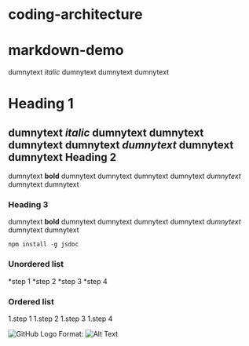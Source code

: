 # coding-architecture

# markdown-demo

dumnytext *italic* dumnytext dumnytext dumnytext 

Heading 1
===========
dumnytext *italic* dumnytext dumnytext dumnytext dumnytext _dumnytext_ dumnytext dumnytext
Heading 2
--------
dumnytext **bold** dumnytext dumnytext dumnytext dumnytext _dumnytext_ dumnytext dumnytext


### Heading 3
dumnytext **bold** dumnytext dumnytext dumnytext dumnytext _dumnytext_ dumnytext dumnytext

```
npm install -g jsdoc
```

### Unordered list 
*step 1
*step 2
*step 3
*step 4

### Ordered list 
1.step 1
1.step 2
1.step 3
1.step 4

![GitHub Logo](/images/logo.png)
Format: ![Alt Text](url)

